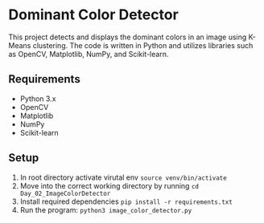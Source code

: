 # Dominant Color Detector

This project detects and displays the dominant colors in an image using K-Means clustering. The code is written in Python and utilizes libraries such as OpenCV, Matplotlib, NumPy, and Scikit-learn.

## Requirements

- Python 3.x
- OpenCV
- Matplotlib
- NumPy
- Scikit-learn

## Setup
1. In root directory activate virutal env `source venv/bin/activate`
2. Move into the correct working directory by running `cd Day_02_ImageColorDetector`
3. Install required dependencies `pip install -r requirements.txt`
4. Run the program: `python3 image_color_detector.py`